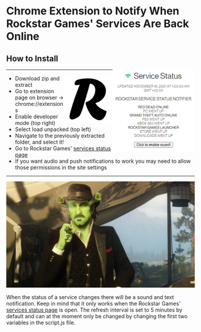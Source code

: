 # Chrome Extension to Notify When Rockstar Games' Services Are Back Online  
## How to Install
<img align="right" width="220" height="220" src="showcase.png">

--- 

<img align="right" width="128" height="128" src="icon.png">


- Download zip and extract
- Go to extension page on browser
  -> chrome://extensions
- Enable developer mode (top right)
- Select load unpacked (top left)
- Navigate to the previously extracted folder, and select it!
- Go to Rockstar Games' [services status page](https://support.rockstargames.com/servicestatus)  
- If you want audio and push notifications to work you may need to allow those permissions in the site settings  

---

![](art.png)
 
 When the status of a service changes there will be a sound and text notification. Keep in mind that it only works when the Rockstar Games' [services status page](https://support.rockstargames.com/servicestatus) is open. The refresh interval is set to 5 minutes by default and can at the moment only be changed by changing the first two variables in the script.js file.
